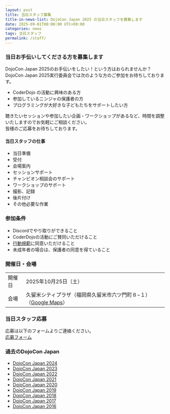 ```yaml
---
layout: post
title: 当日スタッフ募集
title-in-news-list: DojoCon Japan 2025 の当日スタッフを募集します
date: 2025-09-01T00:00:00 UTC+09:00
categories: news
tags: 当日スタッフ
permalink: /staff/
---
```


<style>
  @media (max-width: 640px) {
    h2 {
      font-size: 2em;
    }
  }
</style>

<h3>当日お手伝いしてくださる方を募集します</h3>

<p class="leading-6">
  DojoCon Japan 2025のお手伝いをしたい！という方はおられませんか？<br>
  DojoCon Japan 2025実行委員会では次のような方のご参加をお待ちしております。
</p>

<div class="my-4">
  <ul class="leading-6">
    <li>CoderDojo の活動に興味のある方</li>
    <li>参加しているニンジャの保護者の方</li>
    <li>プログラミングが大好きな子どもたちをサポートしたい方</li>
  </ul>
</div>

<p class="leading-6">
  聴きたいセッションや参加したい企画・ワークショップがあるなど、時間を調整いたしますのでお気軽にご相談ください。<br>
  皆様のご応募をお待ちしております。
</p>

<h4 id="当日スタッフの仕事">当日スタッフの仕事</h4>

<div>
  <ul class="leading-6">
    <li>当日準備</li>
    <li>受付</li>
    <li>会場案内</li>
    <li>セッションサポート</li>
    <li>チャンピオン相談会のサポート</li>
    <li>ワークショップのサポート</li>
    <li>撮影、記録</li>
    <li>後片付け</li>
    <li>その他必要な作業</li>
  </ul>
</div>

<h3 id="参加条件">参加条件</h3>

<div>
  <ul class="leading-6">
    <li>Discordでやり取りができること</li>
    <li>CoderDojoの活動にご賛同いただけること</li>
    <li><a href="/code-of-conduct/" target="_blank">行動規範</a>に同意いただけること</li>
    <li>未成年者の場合は、保護者の同意を得ていること</li>
  </ul>
</div>

<h3 id="開催日会場">開催日・会場</h3>

<div>
  <table class="border-separate border-spacing-x-1 sm:border-spacing-x-4 break-keep wrap-anywhere">
    <tr>
      <td class="whitespace-nowrap">開催日</td>
      <td>2025年10月25日（土）</td>
    </tr>
    <tr>
      <td class="whitespace-nowrap align-top">会場</td>
      <td>
        久留米シティプラザ<wbr>
        （福岡県久留米市六ツ門町８−１）<wbr>
        （<a href="{{ site.map }}" target="_blank">Google Maps</a>）
      </td>
    </tr>
  </table>
</div>

<h3 id="当日スタッフ応募">当日スタッフ応募</h3>

<p class="leading-6">
  応募は以下のフォームよりご連絡ください。<br>
  <a href="https://forms.gle/Gd3zqTbcDix8nDuK7" target="_blank">応募フォーム</a>
</p>

<h3 id="過去のdojocon-japan">過去のDojoCon Japan</h3>

<div>
  <ul class="leading-6">
    <li><a href="https://dojocon2024.coderdojo.jp/">DojoCon Japan 2024</a></li>
    <li><a href="https://dojocon2023.coderdojo.jp/">DojoCon Japan 2023</a></li>
    <li><a href="https://dojocon2022.coderdojo.jp/">DojoCon Japan 2022</a></li>
    <li><a href="https://dojocon2021.coderdojo.jp/">DojoCon Japan 2021</a></li>
    <li><a href="https://dojocon2020.coderdojo.jp/">DojoCon Japan 2020</a></li>
    <li><a href="https://dojocon2019.coderdojo.jp/">DojoCon Japan 2019</a></li>
    <li><a href="https://dojocon2018.coderdojo.jp/">DojoCon Japan 2018</a></li>
    <li><a href="https://dojocon2017.coderdojo.jp/">DojoCon Japan 2017</a></li>
    <li><a href="https://dojocon2016.coderdojo.jp/">DojoCon Japan 2016</a></li>
  </ul>
</div>
